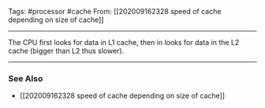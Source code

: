 Tags: #processor #cache 
From: [[202009162328 speed of cache depending on size of cache]]

---
The CPU first looks for data in L1 cache, then in looks for data in the L2 cache (bigger than L2 thus slower).

---
### See Also
- [[202009162328 speed of cache depending on size of cache]]
